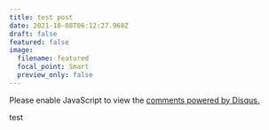 ```yaml
---
title: test post
date: 2021-10-08T06:12:27.968Z
draft: false
featured: false
image:
  filename: featured
  focal_point: Smart
  preview_only: false
---
```

<html>
<script>
  
var disqus_config = function () {
 this.page.url = PAGE_URL; 
    this.page.identifier = PAGE_IDENTIFIER; 
    };
    
    (function() { 
    var d = document, s = d.createElement('script');
    s.src = 'https://hari98-netlify-app.disqus.com/embed.js';
    s.setAttribute('data-timestamp', +new Date());
    (d.head || d.body).appendChild(s);
    })();
</script>
<noscript>Please enable JavaScript to view the <a href="https://disqus.com/?ref_noscript">comments powered by Disqus.</a></noscript>
<body>
<div id="disqus_thread"></div>

test
</body>
</html>